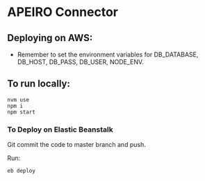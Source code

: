 # APEIRO Connector

## Deploying on AWS:
- Remember to set the environment variables for DB_DATABASE, DB_HOST, DB_PASS, DB_USER, 
NODE_ENV.

## To run locally:
```
nvm use
npm i
npm start
```

### To Deploy on Elastic Beanstalk

Git commit the code to master branch and push.

Run:

```
eb deploy
```
